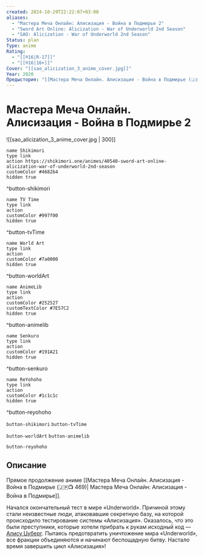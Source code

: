 ```yaml
---
created: 2024-10-29T22:22:07+03:00
aliases:
  - "Мастера Меча Онлайн: Алисизация - Война в Подмирье 2"
  - "Sword Art Online: Alicization - War of Underworld 2nd Season"
  - "SAO: Alicization - War of Underworld 2nd Season"
Status: plan
Type: anime
Rating:
  - "[[®️16|R-17]]"
  - "[[®️16|16+]]"
Cover: "[[sao_alicization_3_anime_cover.jpg]]"
Year: 2020
Предыстория: "[[Мастера Меча Онлайн. Алисизация - Война в Подмирье (🇯🇵📺 469)]]"
---
```


# Мастера Меча Онлайн. Алисизация - Война в Подмирье 2

![[sao_alicization_3_anime_cover.jpg | 300]]

```button
name Shikimori
type link
action https://shikimori.one/animes/40540-sword-art-online-alicization-war-of-underworld-2nd-season
customColor #4682b4
hidden true
```
^button-shikimori

```button
name TV Time
type link
action 
customColor #997f00
hidden true
```
^button-tvTime

```button
name World Art
type link
action 
customColor #7a0000
hidden true
```
^button-worldArt

```button
name AnimeLib
type link
action 
customColor #252527
customTextColor #7E57C2
hidden true
```
^button-animelib

```button
name Senkuro
type link
action 
customColor #191A21
hidden true
```
^button-senkuro

```button
name ReYohoho
type link
action 
customColor #1c1c1c
hidden true
```
^button-reyohoho



`button-shikimori` `button-tvTime`

`button-worldArt` `button-animelib`

`button-reyohoho`

## Описание

Прямое продолжение аниме [[Мастера Меча Онлайн. Алисизация - Война в Подмирье (🇯🇵📺 469)| Мастера Меча Онлайн: Алисизация - Война в Подмирье]].

Начался окончательный тест в мире «Underworld». Причиной этому стали неизвестные люди, атаковавшие секретную базу, на которой происходило тестирование системы «Алисизация». Оказалось, что это были преступники, которые хотели прибрать к рукам исходный код —  [Алису Цуберг](https://shikimori.one/characters/75450-alice-zuberg). Пытаясь предотвратить уничтожение мира «Underworld», все фракции объединяются и начинают беспощадную битву. Настало время завершить цикл «Алисизация»!

